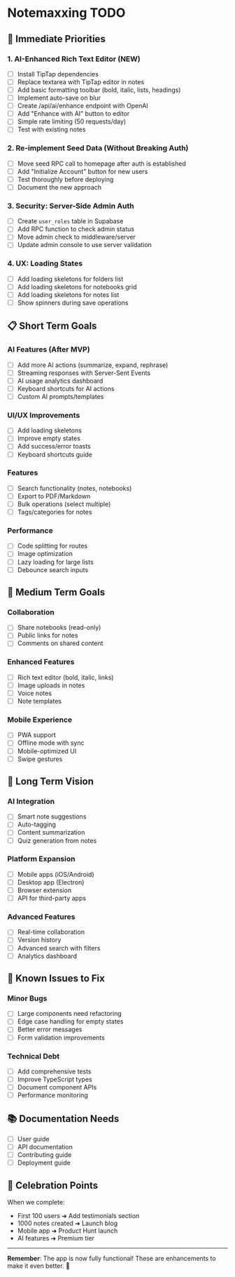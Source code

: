 # Notemaxxing TODO

## 🚀 Immediate Priorities

### 1. AI-Enhanced Rich Text Editor (NEW)

- [ ] Install TipTap dependencies
- [ ] Replace textarea with TipTap editor in notes
- [ ] Add basic formatting toolbar (bold, italic, lists, headings)
- [ ] Implement auto-save on blur
- [ ] Create /api/ai/enhance endpoint with OpenAI
- [ ] Add "Enhance with AI" button to editor
- [ ] Simple rate limiting (50 requests/day)
- [ ] Test with existing notes

### 2. Re-implement Seed Data (Without Breaking Auth)

- [ ] Move seed RPC call to homepage after auth is established
- [ ] Add "Initialize Account" button for new users
- [ ] Test thoroughly before deploying
- [ ] Document the new approach

### 3. Security: Server-Side Admin Auth

- [ ] Create `user_roles` table in Supabase
- [ ] Add RPC function to check admin status
- [ ] Move admin check to middleware/server
- [ ] Update admin console to use server validation

### 4. UX: Loading States

- [ ] Add loading skeletons for folders list
- [ ] Add loading skeletons for notebooks grid
- [ ] Add loading skeletons for notes list
- [ ] Show spinners during save operations

## 📋 Short Term Goals

### AI Features (After MVP)

- [ ] Add more AI actions (summarize, expand, rephrase)
- [ ] Streaming responses with Server-Sent Events
- [ ] AI usage analytics dashboard
- [ ] Keyboard shortcuts for AI actions
- [ ] Custom AI prompts/templates

### UI/UX Improvements

- [ ] Add loading skeletons
- [ ] Improve empty states
- [ ] Add success/error toasts
- [ ] Keyboard shortcuts guide

### Features

- [ ] Search functionality (notes, notebooks)
- [ ] Export to PDF/Markdown
- [ ] Bulk operations (select multiple)
- [ ] Tags/categories for notes

### Performance

- [ ] Code splitting for routes
- [ ] Image optimization
- [ ] Lazy loading for large lists
- [ ] Debounce search inputs

## 🎯 Medium Term Goals

### Collaboration

- [ ] Share notebooks (read-only)
- [ ] Public links for notes
- [ ] Comments on shared content

### Enhanced Features

- [ ] Rich text editor (bold, italic, links)
- [ ] Image uploads in notes
- [ ] Voice notes
- [ ] Note templates

### Mobile Experience

- [ ] PWA support
- [ ] Offline mode with sync
- [ ] Mobile-optimized UI
- [ ] Swipe gestures

## 🔮 Long Term Vision

### AI Integration

- [ ] Smart note suggestions
- [ ] Auto-tagging
- [ ] Content summarization
- [ ] Quiz generation from notes

### Platform Expansion

- [ ] Mobile apps (iOS/Android)
- [ ] Desktop app (Electron)
- [ ] Browser extension
- [ ] API for third-party apps

### Advanced Features

- [ ] Real-time collaboration
- [ ] Version history
- [ ] Advanced search with filters
- [ ] Analytics dashboard

## 🐛 Known Issues to Fix

### Minor Bugs

- [ ] Large components need refactoring
- [ ] Edge case handling for empty states
- [ ] Better error messages
- [ ] Form validation improvements

### Technical Debt

- [ ] Add comprehensive tests
- [ ] Improve TypeScript types
- [ ] Document component APIs
- [ ] Performance monitoring

## 📚 Documentation Needs

- [ ] User guide
- [ ] API documentation
- [ ] Contributing guide
- [ ] Deployment guide

## 🎉 Celebration Points

When we complete:

- First 100 users ➜ Add testimonials section
- 1000 notes created ➜ Launch blog
- Mobile app ➜ Product Hunt launch
- AI features ➜ Premium tier

---

**Remember**: The app is now fully functional! These are enhancements to make it even better. 🚀
